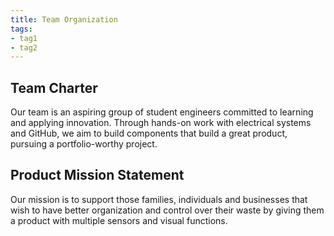 ```yaml
---
title: Team Organization
tags:
- tag1
- tag2
---
```


## Team Charter

Our team is an aspiring group of student engineers committed to learning and applying innovation. Through hands-on work with electrical systems and GitHub, we aim to build components that build a great product, pursuing a portfolio-worthy project. 

## Product Mission Statement

Our mission is to support those families, individuals and businesses that wish to have better organization and control over their waste by giving them a product with multiple sensors and visual functions.
